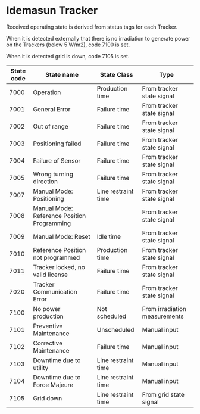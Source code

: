 # Idemasun Tracker

Received operating state is derived from status tags for each Tracker.

When it is detected externally that there is no irradiation to generate power on the Trackers (below 5 W/m2), code 7100 is set.

When it is detected grid is down, code 7105 is set.

|State code|State name|State Class|Type|
|---|---|---|---|
|7000|Operation|Production time|From tracker state signal|
|7001|General Error|Failure time|From tracker state signal|
|7002|Out of range|Failure time|From tracker state signal|
|7003|Positioning failed|Failure time|From tracker state signal|
|7004|Failure of Sensor|Failure time|From tracker state signal|
|7005|Wrong turning direction|Failure time|From tracker state signal|
|7007|Manual Mode: Positioning|Line restraint time|From tracker state signal|
|7008|Manual Mode: Reference Position Programming||From tracker state signal|
|7009|Manual Mode: Reset|Idle time|From tracker state signal|
|7010|Reference Position not programmed|Production time|From tracker state signal|
|7011|Tracker locked, no valid license|Failure time|From tracker state signal|
|7020|Tracker Communication Error|Failure time|From tracker state signal|
|7100|No power production|Not scheduled|From irradiation measurements|
|7101|Preventive Maintenance|Unscheduled|Manual input|
|7102|Corrective Maintenance|Failure time|Manual input|
|7103|Downtime due to utility|Line restraint time|Manual input|
|7104|Downtime due to Force Majeure|Line restraint time|Manual input|
|7105|Grid down|Line restraint time|From grid state signal|
 
